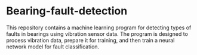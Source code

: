# Bearing-fault-detection
This repository contains a machine learning program for detecting types of faults in bearings using vibration sensor data. The program is designed to process vibration data, prepare it for training, and then train a neural network model for fault classification.
